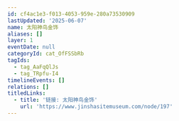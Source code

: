 ```yaml
---
id: cf4ac1e3-f013-4053-959e-280a73530909
lastUpdated: '2025-06-07'
name: 太阳神鸟金饰
aliases: []
layer: 1
eventDate: null
categoryId: cat_OfFSSbRb
tagIds:
  - tag_AaFqQlJs
  - tag_TRpfu-I4
timelineEvents: []
relations: []
titledLinks:
  - title: '链接: 太阳神鸟金饰'
    url: 'https://www.jinshasitemuseum.com/node/197'
---
```


